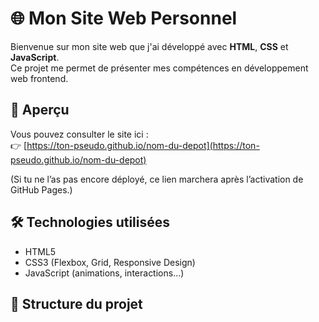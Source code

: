 # 🌐 Mon Site Web Personnel

Bienvenue sur mon site web que j'ai développé avec **HTML**, **CSS** et **JavaScript**.  
Ce projet me permet de présenter mes compétences en développement web frontend.

## 🚀 Aperçu

Vous pouvez consulter le site ici :  
👉 [https://ton-pseudo.github.io/nom-du-depot](https://ton-pseudo.github.io/nom-du-depot)

(Si tu ne l’as pas encore déployé, ce lien marchera après l’activation de GitHub Pages.)

## 🛠️ Technologies utilisées

- HTML5
- CSS3 (Flexbox, Grid, Responsive Design)
- JavaScript (animations, interactions...)

## 📁 Structure du projet

